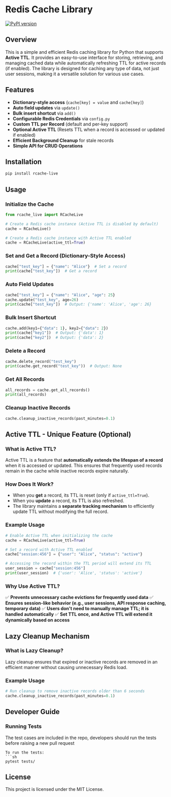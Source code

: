 # Redis Cache Library

[![PyPI version](https://badge.fury.io/py/rcache-live.svg)](https://pypi.org/project/rcache-live/)

## Overview
This is a simple and efficient Redis caching library for Python that supports **Active TTL**. It provides an easy-to-use interface for storing, retrieving, and managing cached data while automatically refreshing TTL for active records (if enabled). The library is designed for caching any type of data, not just user sessions, making it a versatile solution for various use cases.

## Features
- **Dictionary-style access** (`cache[key] = value` and `cache[key]`)
- **Auto field updates** via `update()`
- **Bulk insert shortcut** via `add()`
- **Configurable Redis Credentials** via `config.py`
- **Custom TTL per Record** (default and per-key support)
- **Optional Active TTL** (Resets TTL when a record is accessed or updated if enabled)
- **Efficient Background Cleanup** for stale records
- **Simple API for CRUD Operations**

## Installation
```sh
pip install rcache-live
```

## Usage

### Initialize the Cache
```python
from rcache_live import RCacheLive

# Create a Redis cache instance (Active TTL is disabled by default)
cache = RCacheLive()

# Create a Redis cache instance with Active TTL enabled
cache = RCacheLive(active_ttl=True)
```

### Set and Get a Record (Dictionary-Style Access)
```python
cache["test_key"] = {"name": "Alice"}  # Set a record
print(cache["test_key"])  # Get a record
```

### Auto Field Updates
```python
cache["test_key"] = {"name": "Alice", "age": 25}
cache.update("test_key", age=26)
print(cache["test_key"])  # Output: {'name': 'Alice', 'age': 26}
```

### Bulk Insert Shortcut
```python
cache.add(key1={"data": 1}, key2={"data": 2})
print(cache["key1"])  # Output: {'data': 1}
print(cache["key2"])  # Output: {'data': 2}
```

### Delete a Record
```python
cache.delete_record("test_key")
print(cache.get_record("test_key"))  # Output: None
```

### Get All Records
```python
all_records = cache.get_all_records()
print(all_records)
```

### Cleanup Inactive Records
```python
cache.cleanup_inactive_records(past_minutes=0.1)
```

## Active TTL - Unique Feature (Optional)
### What is Active TTL?
Active TTL is a feature that **automatically extends the lifespan of a record** when it is accessed or updated. This ensures that frequently used records remain in the cache while inactive records expire naturally.

### How Does It Work?
- When you **get** a record, its TTL is reset (only if `active_ttl=True`).
- When you **update** a record, its TTL is also refreshed.
- The library maintains a **separate tracking mechanism** to efficiently update TTL without modifying the full record.

### Example Usage
```python
# Enable Active TTL when initializing the cache
cache = RCacheLive(active_ttl=True)

# Set a record with Active TTL enabled
cache["session:456"] = {"user": "Alice", "status": "active"}

# Accessing the record within the TTL period will extend its TTL
user_session = cache["session:456"]
print(user_session)  # {'user': 'Alice', 'status': 'active'}
```

### Why Use Active TTL?
✅ **Prevents unnecessary cache evictions for frequently used data**
✅ **Ensures session-like behavior (e.g., user sessions, API response caching, temporary data)**
✅ **Users don't need to manually manage TTL; it is handled automatically**
✅ **Set TTL once, and Active TTL will extend it dynamically based on access**

## Lazy Cleanup Mechanism
### What is Lazy Cleanup?
Lazy cleanup ensures that expired or inactive records are removed in an efficient manner without causing unnecessary Redis load.

### Example Usage
```python
# Run cleanup to remove inactive records older than 6 seconds
cache.cleanup_inactive_records(past_minutes=0.1)
```

## Developer Guide
### Running Tests
The test cases are included in the repo, developers should run the tests before raising a new pull request
```
To run the tests:
```sh
pytest tests/
```

## License
This project is licensed under the MIT License.
